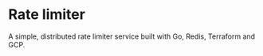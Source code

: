 # Rate limiter

A simple, distributed rate limiter service built with Go, Redis, Terraform and GCP.
